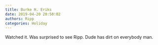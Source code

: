 ```yaml
---
title: Burke H. Eriks
date: 2019-04-20 20:50:02
authors: Ripp
categories: Holiday
---
```


 Watched it. Was surprised to see Ripp. Dude has dirt on everybody man.